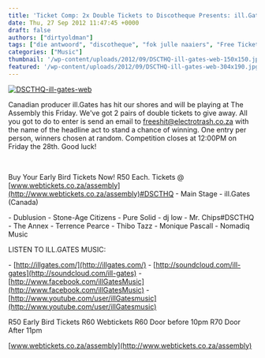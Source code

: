 ```yaml
---
title: 'Ticket Comp: 2x Double Tickets to Discotheque Presents: ill.Gates (CAN)'
date: Thu, 27 Sep 2012 11:47:45 +0000
draft: false
authors: ["dirtyoldman"]
tags: ["die antwoord", "discotheque", "fok julle naaiers", "Free Tickets", "ill.Gates", "round 2"]
categories: ["Music"]
thumbnail: '/wp-content/uploads/2012/09/DSCTHQ-ill-gates-web-150x150.jpg'
featured: '/wp-content/uploads/2012/09/DSCTHQ-ill-gates-web-304x190.jpg'
---
```


[![](/wp-content/uploads/2012/09/DSCTHQ-ill-gates-web-e1348745855803.jpg "DSCTHQ-ill-gates-web")](/2012/09/27/ticket-comp-2x-double-tickets-to-discotheque-presents-ill-gates-can/dscthq-ill-gates-web/)

Canadian producer ill.Gates has hit our shores and will be playing at The Assembly this Friday. We've got 2 pairs of double tickets to give away. All you got to do to enter is send an email to [freeshit@electrotrash.co.za](mailto:freeshit@electrotrash.co.za) with the name of the headline act to stand a chance of winning. One entry per person, winners chosen at random. Competition closes at 12:00PM on Friday the 28th. Good luck!

 

Buy Your Early Bird Tickets Now! R50 Each. Tickets @ [www.webtickets.co.za/assembly](http://www.webtickets.co.za/assembly)#DSCTHQ - Main Stage - ill.Gates (Canada)

\- Dublusion - Stone-Age Citizens - Pure Solid - dj low - Mr. Chips#DSCTHQ - The Annex - Terrence Pearce - Thibo Tazz - Monique Pascall - Nomadiq Music

LISTEN TO ILL.GATES MUSIC:

\- [http://illgates.com/](http://illgates.com/) - [http://soundcloud.com/ill-gates](http://soundcloud.com/ill-gates) - [http://www.facebook.com/illGatesMusic](http://www.facebook.com/illGatesMusic) - [http://www.youtube.com/user/illGatesmusic](http://www.youtube.com/user/illGatesmusic)

R50 Early Bird Tickets R60 Webtickets R60 Door before 10pm R70 Door After 11pm

[www.webtickets.co.za/assembly](http://www.webtickets.co.za/assembly)

